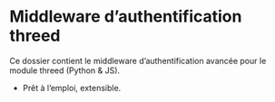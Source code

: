 # Middleware d’authentification threed

Ce dossier contient le middleware d’authentification avancée pour le module threed (Python & JS).
- Prêt à l’emploi, extensible.
